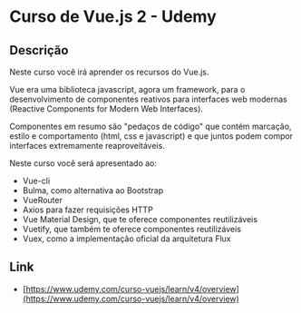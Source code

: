# Curso de Vue.js 2 - Udemy

## Descrição

Neste curso você irá aprender os recursos do Vue.js.

Vue era uma biblioteca javascript, agora um framework, para o desenvolvimento de componentes reativos para interfaces web modernas (Reactive Components for Modern Web Interfaces).

Componentes em resumo são "pedaços de código" que contém marcação, estilo e comportamento (html, css e javascript) e que juntos podem compor interfaces extremamente reaproveitáveis.

Neste curso você será apresentado ao:

* Vue-cli
* Bulma, como alternativa ao Bootstrap
* VueRouter
* Axios para fazer requisições HTTP
* Vue Material Design, que te oferece componentes reutilizáveis
* Vuetify, que também te oferece componentes reutilizáveis
* Vuex, como a implementação oficial da arquitetura Flux

## Link

* [https://www.udemy.com/curso-vuejs/learn/v4/overview](https://www.udemy.com/curso-vuejs/learn/v4/overview)
